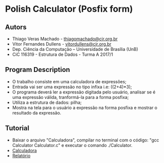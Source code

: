 # Polish Calculator (Posfix form)

## Autors

- Thiago Veras Machado - thiagomachado@cjr.org.br
- Vitor Fernandes Dullens - vitordullens@cjr.org.br
- Dep. Ciência da Computação – Universidade de Brası́lia (UnB)
- CiC 116319 - Estrutura de Dados - Turma A 2017/1

## Program Description

- O trabalho consiste em uma calculadora de expressões;
- Entrada vai ser uma expressão no tipo infixa i.e: ((2+4)*3);
- O programa deverá ler a expressão digitada pelo usuário, analisar se é uma expressão válida, tranformá-la para a forma posfixa;
- Utiliza a estrutura de dados: pilha;
- Mostra na tela para o usuário a expressão na forma posfixa e mostrar o resultado da expressão.

## Tutorial

- Baixar o arquivo "Calculadora", compilar no terminal com o código: "gcc Calculator Calculator.c" e executar o comando ./Calculator.
- [Calculadora](Calculator.c)
- [Relatório](Relatorio_Trabalho_1_ED.pdf)
